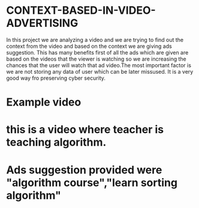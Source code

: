 # CONTEXT-BASED-IN-VIDEO-ADVERTISING

In this project we are analyzing a video and we are trying to find out the context from the video and based on the context we are giving ads suggestion.
This has many benefits first of all the ads which are given are based on the videos that the viewer is watching so we are increasing the chances that the user will watch that ad video.The most important factor is we are not storing any data of user which can be later missused. It is a very good way fro preserving cyber security.

# Example video

# this is a video where teacher is teaching algorithm.
# Ads suggestion provided were "algorithm course","learn sorting algorithm"
